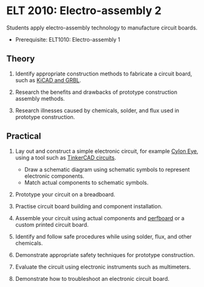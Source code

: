 # ELT 2010: Electro-assembly 2

Students apply electro-assembly technology to manufacture circuit boards.

* Prerequisite: ELT1010: Electro-assembly 1

## Theory

1. Identify appropriate construction methods to fabricate a circuit board, such as [KiCAD and GRBL](https://www.youtube.com/watch?v=NgDXPWaA5Ic&ab_channel=TeachingTech).

1. Research the benefits and drawbacks of prototype construction assembly methods.

1. Research illnesses caused by chemicals, solder, and flux used in prototype construction.

## Practical

1. Lay out and construct a simple electronic circuit, for example [Cylon Eye](https://www.thegeekpub.com/236454/arduino-knight-rider-leds-cylon-eye/), using a tool such as [TinkerCAD circuits](https://www.tinkercad.com/learn/circuits).
    * Draw a schematic diagram using schematic symbols to represent electronic components.
    * Match actual components to schematic symbols.

1. Prototype your circuit on a breadboard.

1. Practise circuit board building and component installation.

1. Assemble your circuit using actual components and [perfboard](https://en.wikipedia.org/wiki/Perfboard) or a custom printed circuit board.

1. Identify and follow safe procedures while using solder, flux, and other chemicals.

1. Demonstrate appropriate safety techniques for prototype construction.

1. Evaluate the circuit using electronic instruments such as multimeters.

1. Demonstrate how to troubleshoot an electronic circuit board.
